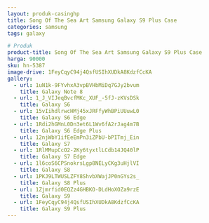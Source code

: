 ```yaml
---
layout: produk-casinghp
title: Song Of The Sea Art Samsung Galaxy S9 Plus Case
categories: samsung
tags: galaxy

# Produk
product-title: Song Of The Sea Art Samsung Galaxy S9 Plus Case
harga: 90000
sku: hn-5387
image-drive: 1FeyCqyC94j4QsfUSIhXUDkA8KdzfCcKA
gallery:
  - url: 1uN1k-9FYvhxA3vpBVHbMiDq7GJy2bvum
    title: Galaxy Note 8
  - url: 1_J_VIJeqBvcfMKc_XUF_-5fJ-zKVsDSk
    title: Galaxy S6
  - url: 15vIihdlrwcHMj45xJRFfyWhBPiUUuwL0
    title: Galaxy S6 Edge
  - url: 1Rdi2hGMnL0Dn3et6L1Wv6fA2rJag4m7B
    title: Galaxy S6 Edge Plus
  - url: 12njWbY1ifEeEmPn3iZPbU-bPITmj_Ein
    title: Galaxy S7
  - url: 1RlMMupCcO2-2Ky6tyxtlLCdb14JQ40lP
    title: Galaxy S7 Edge
  - url: 1l6coS6CPSnokrsLgp8NELyCKg3uHjlVI
    title: Galaxy S8
  - url: 1PKJ9LTWUSLZFY8ShvbXWajJP0nGYs2s_
    title: Galaxy S8 Plus
  - url: 1Zjmrfid0EQZz4GHBKO-DLdHoXOZa9rzE
    title: Galaxy S9
  - url: 1FeyCqyC94j4QsfUSIhXUDkA8KdzfCcKA
    title: Galaxy S9 Plus
---
```


